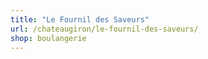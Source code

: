 ```yaml
---
title: "Le Fournil des Saveurs"
url: /chateaugiron/le-fournil-des-saveurs/
shop: boulangerie
---
```


